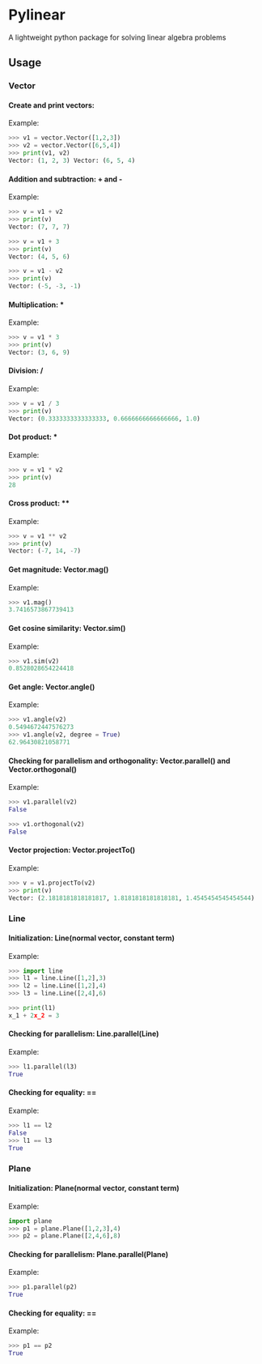 # Pylinear
A lightweight python package for solving linear algebra problems

## Usage

### Vector

#### Create and print vectors:

Example:

```python
>>> v1 = vector.Vector([1,2,3])
>>> v2 = vector.Vector([6,5,4])
>>> print(v1, v2)
Vector: (1, 2, 3) Vector: (6, 5, 4)
```

#### Addition and subtraction: + and -

Example:

```python
>>> v = v1 + v2
>>> print(v)
Vector: (7, 7, 7)

>>> v = v1 + 3
>>> print(v)
Vector: (4, 5, 6)

>>> v = v1 - v2
>>> print(v)
Vector: (-5, -3, -1)
```

#### Multiplication: *

Example:

```python
>>> v = v1 * 3
>>> print(v)
Vector: (3, 6, 9)
```

#### Division: /

Example:

```python
>>> v = v1 / 3
>>> print(v)
Vector: (0.3333333333333333, 0.6666666666666666, 1.0)
```

#### Dot product: *

Example:

```python
>>> v = v1 * v2
>>> print(v)
28
```

#### Cross product: **

Example:

```python
>>> v = v1 ** v2
>>> print(v)
Vector: (-7, 14, -7)
```

#### Get magnitude: Vector.mag()

Example:

```python
>>> v1.mag()
3.7416573867739413
```

#### Get cosine similarity: Vector.sim()

Example:

```python
>>> v1.sim(v2)
0.8528028654224418
```

#### Get angle: Vector.angle()

Example:

```python
>>> v1.angle(v2)
0.5494672447576273
>>> v1.angle(v2, degree = True)
62.96430821058771
```

#### Checking for parallelism and orthogonality: Vector.parallel() and Vector.orthogonal()

Example:

```python
>>> v1.parallel(v2)
False

>>> v1.orthogonal(v2)
False
```

#### Vector projection: Vector.projectTo()

Example:

```python
>>> v = v1.projectTo(v2)
>>> print(v)
Vector: (2.1818181818181817, 1.8181818181818181, 1.4545454545454544)
```

### Line

#### Initialization: Line(normal vector, constant term)

Example:

```python
>>> import line
>>> l1 = line.Line([1,2],3)
>>> l2 = line.Line([1,2],4)
>>> l3 = line.Line([2,4],6)

>>> print(l1)
x_1 + 2x_2 = 3
```

#### Checking for parallelism: Line.parallel(Line)

Example:

```python
>>> l1.parallel(l3)
True
```
#### Checking for equality: ==

Example:

```python
>>> l1 == l2
False
>>> l1 == l3
True
```

### Plane

#### Initialization: Plane(normal vector, constant term)

Example:

```python
import plane
>>> p1 = plane.Plane([1,2,3],4)
>>> p2 = plane.Plane([2,4,6],8)
```

#### Checking for parallelism: Plane.parallel(Plane)

Example:

```python
>>> p1.parallel(p2)
True
```
#### Checking for equality: ==

Example:

```python
>>> p1 == p2
True
```

